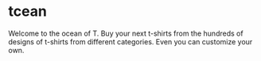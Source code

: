 # tcean

Welcome to the ocean of T. Buy your next t-shirts from the hundreds of designs of t-shirts from different categories. Even you can customize your own.
